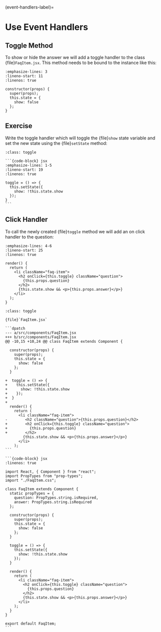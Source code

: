 (event-handlers-label)=

# Use Event Handlers

## Toggle Method

To show or hide the answer we will add a toggle handler to the class {file}`FaqItem.jsx`.
This method needs to be bound to the instance like this:

```{code-block} jsx
:emphasize-lines: 3
:lineno-start: 11
:linenos: true

constructor(props) {
  super(props);
  this.state = {
    show: false
  };
}
```

## Exercise

Write the toggle handler which will toggle the {file}`show` state variable
and set the new state using the {file}`setState` method:

````{admonition} Solution
:class: toggle

```{code-block} jsx
:emphasize-lines: 1-5
:lineno-start: 19
:linenos: true

toggle = () => {
  this.setState({
    show: !this.state.show
  });
}
```
````

## Click Handler

To call the newly created {file}`toggle` method we will add an on click handler to the question:

```{code-block} jsx
:emphasize-lines: 4-6
:lineno-start: 25
:linenos: true

render() {
  return (
    <li className="faq-item">
      <h2 onClick={this.toggle} className="question">
        {this.props.question}
      </h2>
      {this.state.show && <p>{this.props.answer}</p>}
    </li>
  );
}
```

````{admonition} Differences
:class: toggle

{file}`FaqItem.jsx`

```dpatch
--- a/src/components/FaqItem.jsx
+++ b/src/components/FaqItem.jsx
@@ -10,15 +10,24 @@ class FaqItem extends Component {

  constructor(props) {
    super(props);
    this.state = {
      show: false
    };
  }

+  toggle = () => {
+    this.setState({
+      show: !this.state.show
+    });
+  }
+
  render() {
    return (
      <li className="faq-item">
-        <h2 className="question">{this.props.question}</h2>
+        <h2 onClick={this.toggle} className="question">
+          {this.props.question}
+        </h2>
        {this.state.show && <p>{this.props.answer}</p>}
      </li>
    );
```

```{code-block} jsx
:linenos: true

import React, { Component } from "react";
import PropTypes from "prop-types";
import "./FaqItem.css";

class FaqItem extends Component {
  static propTypes = {
    question: PropTypes.string.isRequired,
    answer: PropTypes.string.isRequired
  };

  constructor(props) {
    super(props);
    this.state = {
      show: false
    };
  }

  toggle = () => {
    this.setState({
      show: !this.state.show
    });
  }

  render() {
    return (
      <li className="faq-item">
        <h2 onClick={this.toggle} className="question">
          {this.props.question}
        </h2>
        {this.state.show && <p>{this.props.answer}</p>}
      </li>
    );
  }
}

export default FaqItem;
```
````
